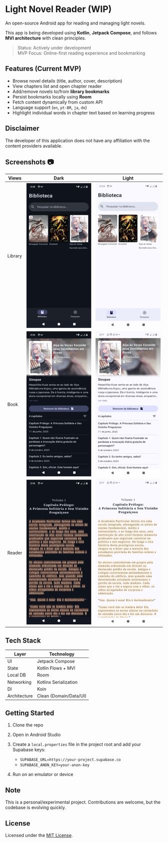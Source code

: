 # Light Novel Reader (WIP) 

An open-source Android app for reading and managing light novels.

This app is being developed using **Kotlin**, **Jetpack Compose**, and follows **MVI architecture** with clean principles.

> Status: Actively under development  
> MVP Focus: Online-first reading experience and bookmarking

## Features (Current MVP)

- Browse novel details (title, author, cover, description)
- View chapters list and open chapter reader
- Add/remove novels to/from **library bookmarks**
- Persist bookmarks locally using **Room**
- Fetch content dynamically from custom API
- Language support (`en`, `pt-BR`, `ja`, `de`)
- Highlight individual words in chapter text based on learning progress

## Disclaimer

The developer of this application does not have any affiliation with the content providers available.

## Screenshots :camera:

| Views    | Dark                                                       | Light                                                        |
| -------- | ---------------------------------------------------------- | ------------------------------------------------------------ |
| Library  | ![library_view_dark](screenshots/home-dark.jpeg)           | ![library_view_light](screenshots/home-light.jpeg)           |
| Book     | ![book_view_dark](screenshots/novel-dark.jpeg)             | ![book_view_light](screenshots/novel-light.jpeg)             |
| Reader   | ![book_view_dark](screenshots/reading-dark.jpeg)           | ![book_view_light](screenshots/reading-light.jpeg)           |

## Tech Stack

| Layer       | Technology             |
|-------------|-------------------------|
| UI          | Jetpack Compose         |
| State       | Kotlin Flows + MVI      |
| Local DB    | Room                    |
| Networking  | Kotlinx Serialization   |
| DI          | Koin                    |
| Architecture| Clean (Domain/Data/UI)  |

## Getting Started

1. Clone the repo
2. Open in Android Studio
3. Create a `local.properties` file in the project root and add your Supabase keys:
   
   - `SUPABASE_URL=https://your-project.supabase.co`
   - `SUPABASE_ANON_KEY=your-anon-key`
5. Run on an emulator or device

## Note

This is a personal/experimental project. Contributions are welcome, but the codebase is evolving quickly.

## License

Licensed under the [MIT License](./LICENSE).

